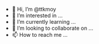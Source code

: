 - 👋 Hi, I’m @ttkmoy
- 👀 I’m interested in ...
- 🌱 I’m currently learning ...
- 💞️ I’m looking to collaborate on ...
- 📫 How to reach me ...

<!---
ttkmoy/ttkmoy is a ✨ special ✨ repository because its `README.md` (this file) appears on your GitHub profile.
You can click the Preview link to take a look at your changes.
--->
